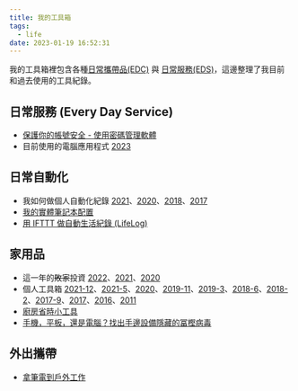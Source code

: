 ```yaml
---
title: 我的工具箱
tags:
  - life
date: 2023-01-19 16:52:31
---
```


我的工具箱裡包含各種[日常攜帶品(EDC)](life/edc-2021-11.md) 與 [日常服務(EDS)](life/edc-eds.md)，這邊整理了我目前和過去使用的工具紀錄。

<!-- truncate -->

## 日常服務 (Every Day Service)

- [保護你的帳號安全 - 使用密碼管理軟體](life/password_manager.md)
- 目前使用的電腦應用程式 [2023](tools/my-app-2023.md)

## 日常自動化

- 我如何做個人自動化紀錄 [2021](life/personal-automation-in-2021.md)、[2020](life/personal-automation-in-2020.md)、[2018](life/personal-automation-in-2018.md)、[2017](life/personal-automation-in-2017.md)
- [我的實體筆記本配置](life/handbook.md)
- [用 IFTTT 做自動生活紀錄 (LifeLog)](life/LifeLog-via-IFTTT.md)

## 家用品

- 這一年的~~敗家~~投資 [2022](life/my-investment-2022.md)、[2021](life/my-investment-2021.md)、[2020](life/my-investment-2020.md)
- 個人工具箱 [2021-12](tools/tooling-in-2021-Dec.md)、[2021-5](tools/tooling-in-2021-May.md)、[2020](tools/tooling-in-2020-Nov.md)、[2019-11](tools/tooling-in-2019-Nov.md)、[2019-3](tools/tooling-in-2019-Mar.md)、[2018-6](tools/tooling-in-2018-jun.md)、[2018-2](tools/tooling-in-2018-feb.md)、[2017-9](tools/tooling-in-2017-sep.md)、[2017](tools/tooling-in-2017.md)、[2016](tools/tooling-in-2016.md)、[2011](tools/tooling-in-2011.md)
- [廚房省時小工具](life/kitchen-hack.md)
- [手機，平板，還是電腦？找出手邊設備隱藏的冨樫病毒](life/devices-procrastination.md)

## 外出攜帶

- [拿筆電到戶外工作](life/work-outdoor-with-nb.md)
